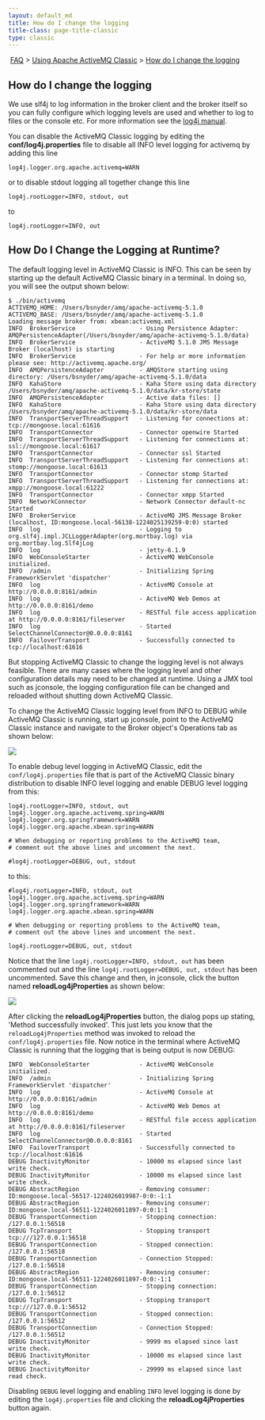 ```yaml
---
layout: default_md
title: How do I change the logging 
title-class: page-title-classic
type: classic
---
```


 [FAQ](faq) > [Using Apache ActiveMQ Classic](using-apache-activemq-classic) > [How do I change the logging](how-do-i-change-the-logging)


How do I change the logging
---------------------------

We use slf4j to log information in the broker client and the broker itself so you can fully configure which logging levels are used and whether to log to files or the console etc. For more information see the [log4j manual](http://logging.apache.org/log4j/docs/manual.html).

You can disable the ActiveMQ Classic logging by editing the **conf/log4j.properties** file to disable all INFO level logging for activemq by adding this line
```
log4j.logger.org.apache.activemq=WARN
```
or to disable stdout logging all together change this line
```
log4j.rootLogger=INFO, stdout, out
```
to
```
log4j.rootLogger=INFO, out
```

How Do I Change the Logging at Runtime?
---------------------------------------

The default logging level in ActiveMQ Classic is INFO. This can be seen by starting up the default ActiveMQ Classic binary in a terminal. In doing so, you will see the output shown below:
```
$ ./bin/activemq
ACTIVEMQ_HOME: /Users/bsnyder/amq/apache-activemq-5.1.0
ACTIVEMQ_BASE: /Users/bsnyder/amq/apache-activemq-5.1.0
Loading message broker from: xbean:activemq.xml
INFO  BrokerService                  - Using Persistence Adapter: AMQPersistenceAdapter(/Users/bsnyder/amq/apache-activemq-5.1.0/data)
INFO  BrokerService                  - ActiveMQ 5.1.0 JMS Message Broker (localhost) is starting
INFO  BrokerService                  - For help or more information please see: http://activemq.apache.org/
INFO  AMQPersistenceAdapter          - AMQStore starting using directory: /Users/bsnyder/amq/apache-activemq-5.1.0/data
INFO  KahaStore                      - Kaha Store using data directory /Users/bsnyder/amq/apache-activemq-5.1.0/data/kr-store/state
INFO  AMQPersistenceAdapter          - Active data files: []
INFO  KahaStore                      - Kaha Store using data directory /Users/bsnyder/amq/apache-activemq-5.1.0/data/kr-store/data
INFO  TransportServerThreadSupport   - Listening for connections at: tcp://mongoose.local:61616
INFO  TransportConnector             - Connector openwire Started
INFO  TransportServerThreadSupport   - Listening for connections at: ssl://mongoose.local:61617
INFO  TransportConnector             - Connector ssl Started
INFO  TransportServerThreadSupport   - Listening for connections at: stomp://mongoose.local:61613
INFO  TransportConnector             - Connector stomp Started
INFO  TransportServerThreadSupport   - Listening for connections at: xmpp://mongoose.local:61222
INFO  TransportConnector             - Connector xmpp Started
INFO  NetworkConnector               - Network Connector default-nc Started
INFO  BrokerService                  - ActiveMQ JMS Message Broker (localhost, ID:mongoose.local-56138-1224025139259-0:0) started
INFO  log                            - Logging to org.slf4j.impl.JCLLoggerAdapter(org.mortbay.log) via org.mortbay.log.Slf4jLog
INFO  log                            - jetty-6.1.9
INFO  WebConsoleStarter              - ActiveMQ WebConsole initialized.
INFO  /admin                         - Initializing Spring FrameworkServlet 'dispatcher'
INFO  log                            - ActiveMQ Console at http://0.0.0.0:8161/admin
INFO  log                            - ActiveMQ Web Demos at http://0.0.0.0:8161/demo
INFO  log                            - RESTful file access application at http://0.0.0.0:8161/fileserver
INFO  log                            - Started SelectChannelConnector@0.0.0.0:8161
INFO  FailoverTransport              - Successfully connected to tcp://localhost:61616
```
But stopping ActiveMQ Classic to change the logging level is not always feasible. There are many cases where the logging level and other configuration details may need to be changed at runtime. Using a JMX tool such as jconsole, the logging configuration file can be changed and reloaded without shutting down ActiveMQ Classic.

To change the ActiveMQ Classic logging level from INFO to DEBUG while ActiveMQ Classic is running, start up jconsole, point to the ActiveMQ Classic instance and navigate to the Broker object's Operations tab as shown below:

![](assets/img/reloadLog4jProperties1.png)

To enable debug level logging in ActiveMQ Classic, edit the `conf/log4j.properties` file that is part of the ActiveMQ Classic binary distribution to disable INFO level logging and enable DEBUG level logging from this:
```
log4j.rootLogger=INFO, stdout, out
log4j.logger.org.apache.activemq.spring=WARN
log4j.logger.org.springframework=WARN
log4j.logger.org.apache.xbean.spring=WARN

# When debugging or reporting problems to the ActiveMQ team,
# comment out the above lines and uncomment the next.

#log4j.rootLogger=DEBUG, out, stdout
```
to this:
```
#log4j.rootLogger=INFO, stdout, out
log4j.logger.org.apache.activemq.spring=WARN
log4j.logger.org.springframework=WARN
log4j.logger.org.apache.xbean.spring=WARN

# When debugging or reporting problems to the ActiveMQ team,
# comment out the above lines and uncomment the next.

log4j.rootLogger=DEBUG, out, stdout
```
Notice that the line `log4j.rootLogger=INFO, stdout, out` has been commented out and the line `log4j.rootLogger=DEBUG, out, stdout` has been uncommented. Save this change and then, in jconsole, click the button named **reloadLog4jProperties** as shown below:

![](assets/img/reloadLog4jProperties2.png)

After clicking the **reloadLog4jProperties** button, the dialog pops up stating, 'Method successfully invoked'. This just lets you know that the `reloadLog4jProperties` method was invoked to reload the `conf/log4j.properties` file. Now notice in the terminal where ActiveMQ Classic is running that the logging that is being output is now DEBUG:
```
INFO  WebConsoleStarter              - ActiveMQ WebConsole initialized.
INFO  /admin                         - Initializing Spring FrameworkServlet 'dispatcher'
INFO  log                            - ActiveMQ Console at http://0.0.0.0:8161/admin
INFO  log                            - ActiveMQ Web Demos at http://0.0.0.0:8161/demo
INFO  log                            - RESTful file access application at http://0.0.0.0:8161/fileserver
INFO  log                            - Started SelectChannelConnector@0.0.0.0:8161
INFO  FailoverTransport              - Successfully connected to tcp://localhost:61616
DEBUG InactivityMonitor              - 10000 ms elapsed since last write check.
DEBUG InactivityMonitor              - 10000 ms elapsed since last write check.
DEBUG AbstractRegion                 - Removing consumer: ID:mongoose.local-56517-1224026019987-0:0:-1:1
DEBUG AbstractRegion                 - Removing consumer: ID:mongoose.local-56511-1224026011897-0:0:1:1
DEBUG TransportConnection            - Stopping connection: /127.0.0.1:56518
DEBUG TcpTransport                   - Stopping transport tcp:///127.0.0.1:56518
DEBUG TransportConnection            - Stopped connection: /127.0.0.1:56518
DEBUG TransportConnection            - Connection Stopped: /127.0.0.1:56518
DEBUG AbstractRegion                 - Removing consumer: ID:mongoose.local-56511-1224026011897-0:0:-1:1
DEBUG TransportConnection            - Stopping connection: /127.0.0.1:56512
DEBUG TcpTransport                   - Stopping transport tcp:///127.0.0.1:56512
DEBUG TransportConnection            - Stopped connection: /127.0.0.1:56512
DEBUG TransportConnection            - Connection Stopped: /127.0.0.1:56512
DEBUG InactivityMonitor              - 9999 ms elapsed since last write check.
DEBUG InactivityMonitor              - 10000 ms elapsed since last write check.
DEBUG InactivityMonitor              - 29999 ms elapsed since last read check.
```
Disabling `DEBUG` level logging and enabling `INFO` level logging is done by editing the `log4j.properties` file and clicking the **reloadLog4jProperties** button again.


